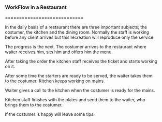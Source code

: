 ### WorkFlow in a Restaurant
============================

In the daily basis of a restaurant there are three important subjects; the costumer, the kitchen and the dining room. Normally the staff is working before any client arrives but this recreation will reproduce only the service.

The progress is the next. The costumer arrives to the restaurant where waiter receives him, sits him and offers him the menu.

After taking the order the kitchen staff receives the ticket and starts working on it.

After some time the starters are ready to be served, the waiter takes them to the costumer. Kitchen keeps working on mains.

Waiter gives a call to the kitchen when the costumer is ready for the mains.

Kitchen staff finishes with the plates and send them to the waiter, who brings them to the costumer.

If the costumer is happy will leave some tips.
